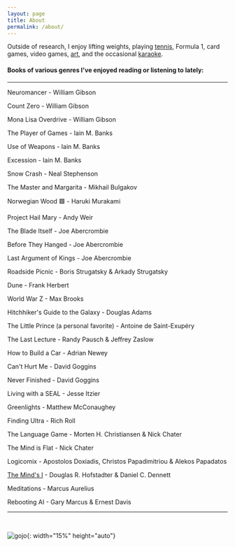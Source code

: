 ```yaml
---
layout: page
title: About
permalink: /about/
---
```


Outside of research, I enjoy lifting weights, playing [tennis](/about/jeonggu), Formula 1, card games, video games, [art](/about/misul), and the occasional [karaoke](/about/nolaebang).

#### Books of various genres I've enjoyed reading or listening to lately:
---

Neuromancer - William Gibson

Count Zero - William Gibson

Mona Lisa Overdrive - William Gibson

The Player of Games - Iain M. Banks

Use of Weapons - Iain M. Banks

Excession - Iain M. Banks

Snow Crash - Neal Stephenson

The Master and Margarita - Mikhail Bulgakov

Norwegian Wood 🟩 - Haruki Murakami

Project Hail Mary - Andy Weir

The Blade Itself - Joe Abercrombie

Before They Hanged - Joe Abercrombie

Last Argument of Kings - Joe Abercrombie

Roadside Picnic - Boris Strugatsky & Arkady Strugatsky

Dune - Frank Herbert

World War Z - Max Brooks

Hitchhiker's Guide to the Galaxy - Douglas Adams

The Little Prince (a personal favorite) - Antoine de Saint-Exupéry

The Last Lecture - Randy Pausch & Jeffrey Zaslow

How to Build a Car - Adrian Newey

Can't Hurt Me - David Goggins

Never Finished - David Goggins

Living with a SEAL - Jesse Itzier

Greenlights - Matthew McConaughey

Finding Ultra - Rich Roll

The Language Game - Morten H. Christiansen & Nick Chater

The Mind is Flat - Nick Chater

Logicomix - Apostolos Doxiadis, Christos Papadimitriou & Alekos Papadatos

[The Mind's I](/about/i) - Douglas R. Hofstadter & Daniel C. Dennett

Meditations - Marcus Aurelius

Rebooting AI - Gary Marcus & Ernest Davis

---

<br>

![gojo](../assets/images/gojo.jpg){: width="15%" height="auto"}